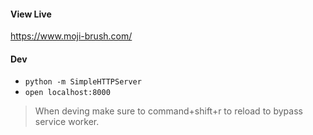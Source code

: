 #### View Live

https://www.moji-brush.com/


#### Dev

* `python -m SimpleHTTPServer`
* `open localhost:8000`

> When deving make sure to command+shift+r to reload to bypass service worker.
